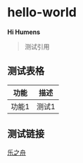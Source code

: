 # hello-world

**Hi Humens**  

> 测试引用

## 测试表格 
|功能 |描述|
|----|----|
|功能1|测试1|

## 测试链接
[乐之舟](https://www.zhihu.com/search?type=content&q=%E4%B9%90%E4%B9%8B%E8%88%9F)



